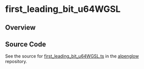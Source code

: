 # first_leading_bit_u64WGSL

## Overview





## Source Code

See the source for [first_leading_bit_u64WGSL.ts](https://github.com/phetsims/alpenglow/blob/main/js/webgpu/wgsl/math/first_leading_bit_u64WGSL.ts) in the [alpenglow](https://github.com/phetsims/alpenglow) repository.
